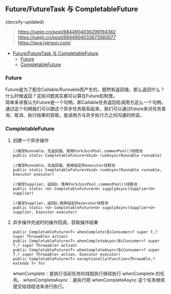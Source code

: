 ## Future/FutureTask 与 CompletableFuture
{docsify-updated}

>https://juejin.cn/post/6844904036299194382  
>https://juejin.cn/post/6844904033673560077  
>https://java.jverson.com/

- [Future/FutureTask 与 CompletableFuture](#futurefuturetask-与-completablefuture)
	- [Future](#future)
	- [CompletableFuture](#completablefuture)

### Future
Future是为了配合Callable/Runnable而产生的，既然有返回值，那么返回什么？什么时候返回？这些问题其实都可以算在Future机制里。  
简单来讲我认为Future是一个句柄，即Callable任务返回给调用方这么一个句柄，通过这个句柄我们可以跟这个异步任务联系起来，我们可以通过future来对任务查询、取消、执行结果的获取，是调用方与异步执行方之间沟通的桥梁。

### CompletableFuture
1. 创建一个异步操作
	```
	//接受Runnable，无返回值，使用ForkJoinPool.commonPool()线程池
	public static CompletableFuture<Void> runAsync(Runnable runnable)

	//接受Runnable，无返回值，使用指定的executor线程池  
	public static CompletableFuture<Void> runAsync(Runnable runnable, Executor executor)
	
	//接受Supplier，返回U，使用ForkJoinPool.commonPool()线程池
	public static <U> CompletableFuture<U> supplyAsync(Supplier<U> supplier)
	
	//接受Supplier，返回U,使用指定的executor线程池 
	public static <U> CompletableFuture<U> supplyAsync(Supplier<U> supplier, Executor executor)
	```
2. 异步操作完成时的操作回调，获取操作结果
	```
	public CompletableFuture<T> whenComplete(BiConsumer<? super T,? super Throwable> action)
	public CompletableFuture<T> whenCompleteAsync(BiConsumer<? super T,? super Throwable> action)
	public CompletableFuture<T> whenCompleteAsync(BiConsumer<? super T,? super Throwable> action, Executor executor)
	public CompletableFuture<T> exceptionally(Function<Throwable,? extends T> fn)
	```
	whenComplete：是执行当前任务的线程执行继续执行 whenComplete 的任务。
	whenCompleteAsync：是执行把 whenCompleteAsync 这个任务继续提交给线程池来进行执行。
